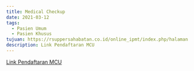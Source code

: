 ```yaml
---
title: Medical Checkup
date: 2021-03-12
tags:
  - Pasien Umum
  - Pasien Khusus
tujuan: https://rsuppersahabatan.co.id/online_ipmt/index.php/halaman
description: Link Pendaftaran MCU
---
```


[Link Pendaftaran MCU](https://www.rsuppersahabatan.co.id/online_ipmt/index.php/halaman)
